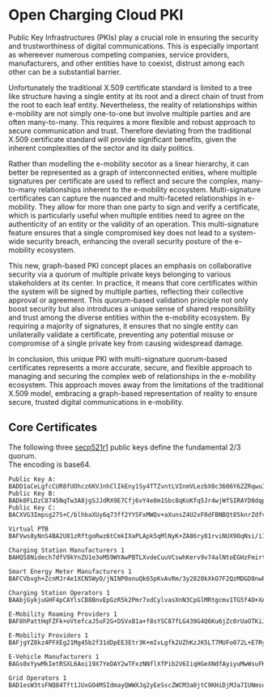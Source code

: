 # Open Charging Cloud PKI

Public Key Infrastructures (PKIs) play a crucial role in ensuring the security and trustworthiness of digital communications.
This is especially important as whereever numerous competing companies, service providers, manufacturers, and other entities
have to coexist, distrust among each other can be a substantial barrier.

Unfortunately the traditional X.509 certificate standard is limited to a tree like structure having a single entity at its root
and a direct chain of trust from the root to each leaf entity. Nevertheless, the reality of relationships within e-mobility are
not simply one-to-one but involve multiple parties and are often many-to-many. This requires a more flexible and robust approach
to secure communication and trust. Therefore deviating from the traditional X.509 certificate standard will provide significant
benefits, given the inherent complexities of the sector and its daily politics.

Rather than modelling the e-mobility secotor as a linear hierarchy, it can better be represented as a graph of interconnected
enities, where multiple signatures per certificate are used to reflect and secure the complex, many-to-many relationships
inherent to the e-mobility ecosystem. Multi-signature certificates can capture the nuanced and multi-faceted relationships in
e-mobility. They allow for more than one party to sign and verify a certificate, which is particularly useful when multiple
entities need to agree on the authenticity of an entity or the validity of an operation. This multi-signature feature ensures
that a single compromised key does not lead to a system-wide security breach, enhancing the overall security posture of the
e-mobility ecosystem.

This new, graph-based PKI concept places an emphasis on collaborative security via a quorum of multiple private keys belonging
to various stakeholders at its center. In practice, it means that core certificates within the system will be signed by
multiple parties, reflecting their collective approval or agreement. This quorum-based validation principle not only boost
security but also introduces a unique sense of shared responsibility and trust among the diverse entities within the e-mobility
ecosystem. By requiring a majority of signatures, it ensures that no single entity can unilaterally validate a certificate,
preventing any potential misuse or compromise of a single private key from causing widespread damage.

In conclusion, this unique PKI with multi-signature quorum-based certificates represents a more accurate, secure, and flexible
approach to managing and securing the complex web of relationships in the e-mobility ecosystem. This approach moves away from the
limitations of the traditional X.509 model, embracing a graph-based representation of reality to ensure secure, trusted
digital communications in e-mobility.


## Core Certificates

The following three [secp521r1](https://neuromancer.sk/std/nist/P-521) public keys define the fundamental 2/3 quorum.    
The encoding is base64.

```
Public Key A: BADD1aCeLgfcCUR8fUOhcz6KVJnhClIkEny1Sy4TTZvntLVInmVLezbX0c3606Y6ZZRqwuIBjAdJSwmEIqXlZZaSPQEKB2MBlGuHY/Zzhd13y+V/GZgv2WkzUlALd8hhAAMKCuNR15qSYeHuVrNPuht2/O3uRMlnj+Lla2TDYH6DP0ouDg==
Public Key B: BADk0FLDzC8745NqTw3A8jgSJJdRX9E7Cfj6vY4e8m1Sbc8qKoKfq5Jr4wjWfSIRAYD0dqp5mspRLyTWZu1CAKi7kAGFUADBZ024C38cpPMHrMgp6XVrpWoHnoH3uEKPNMa/u4oSBwM3pV7V1T3cuNybH0o1oxEUcG/WSqC51Td8LUOTqw==
Public Key C: BACXVG3Impsg27S+C/blhbaXUy6q73ff2YYSFxMWQv+aXunsZ4U2xF0dFBNBQt85knrZdfvFOauDfggsSX75NDg8vgFJCMRIvrCDG9uObRyVsdUgJSYxpOymYW2XtpW2xmrQadXbccjhRLPsQPzD7P9fSOnnby7Hb/z8gd2P7u7bdlyLYA==
```


```
Virtual PTB
BAFVws8yNnS4BA2U81zRftgoRwz6tCmkIXaPLApk5qMlNyK+ZA86ry81rviNUX9OqNsi/iIceT+t820x73kcFWPgewHSeqbkgatGSfUl8/80NailwIWqBqVRk2qrp+U3E4dHaU1vsINEQ+v5qrgbs3FZXCfHnJW6Mec2G04YuwFqo00TZg==

Charging Station Manufacturers 1
BAHQS8Nidech7dfV9kYnZU1e3oM59WYAwPBTLXvdeCuuVCswhKerv9v74alNtoEGHzFmirt8F4byPp9LC1PuuxvgOwDstWnIcEAop3l7BD/XnzcG6yHk2rdjeW1ppS0VdjAq1wnM6Rej5iKxq+b6hpFjIceodM4a/8v+QTCJEA+N6ZjYWQ==

Smart Energy Meter Manufacturers 1
BAFCVbvgh+ZcnMJr4e1XCN5WyO/jNINP0onuQk65pKvAvRm/3y2820kXkO7F2QzMDGD8nwPQkTuHZ5wiuoPnqf8NwwG10idlVZDEBjkuxLfBDe3FVQutP7u4FQtGhSbuA/HzZPCNSDdgtlQFGuMpI9FOdJ+2AqJr/b52lLVDzkkcAwBwfw==

Charging Station Operators 1
BAAbjGykjuGHF4pCAYlsCB8BnvEpGzR5k2Pmr7xdCylvasXnN3CpGlMRtgcmv1TG5f4O+XAeTqwcIT1lWxQwHYdvmgGtwgtDDcOgfMqFyazm6j2k6UkH3BbqpwqaThD5+Avbf0UMSs3GZgQVnwhxGr1Z37guNJqrWkY+ZiP60YvR0JdiTw==

E-Mobility Roaming Providers 1
BAF8hPattHqFZFk+oVtefcaJ5uF2G+DSVxB1a+f8sYSC87fLG439G4Q6Ku6jZc0rUaOTKiJkPkGJQZIZTpRYO0qqBgA6dXj15rCG+aLIhzkVKwmmu01ewUj/KIi4Mhvv98i6FriWfflqnJoxGFCFlZ0Ce4/eUHFbrK0oNuy8bvANupNIxQ==

E-Mobility Providers 1
BAFjgYZ8kz4PFXEg21Mg45b2f31dDpEE3Etr3K+mIvLgfk2UZhKzJK5LT7MUFo072L+E7Ryr2zMiCIo5ZXs/DlOrtQBM3cXz/hugoEnq1dfmmKhRX6xWH0vQFecGa/1p7qmJ3U0UohYEGlDmroPmhsT9/iGphjzZ/cjgXjznPROV/2b/lQ==

E-Vehicle Manufacturers 1
BAGs0xYywMkIetRSXL6Aoi19X7YeDAY2wTFxzNNflXfPib2V6IiqHGeXNdfAyiyuMwWsuFKu1PGSL1ln7KL0bvKcrwA9CA0zvnDZH17SFra9hbYgiuoaVcIvp1ZiILr20kDxOG4opnR4+Qi1xwbJeN6DKNdSq3P1N0KDB/Xx+LAro2HNpg==

Grid Operators 1
BAD1esW3tsFNQ84Tft1JUxGO4MSIdmayQWWXJq2yEeSscZWCM3a0jtC9KHiDjMJa7IUNmsokcVaUogEDzd9SJpTzSQEWihM6hZ2xwoykh6VLdXEW4792BEBydRhiUOEPGgMfoYSrN0q+kTcK5xMTRBIl55uYLXukM3PCTBkQTpYMz4IbBw==
```
